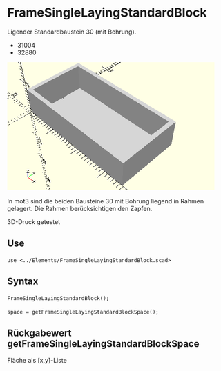 # FrameSingleLayingStandardBlock
Ligender Standardbaustein 30 (mit Bohrung).
- 31004
- 32880

![FrameSingleLayingStandardBlock](../../images/FrameSingleLayingStandardBlock.png)

In mot3 sind die beiden Bausteine 30 mit Bohrung liegend in Rahmen gelagert. Die Rahmen berücksichtigen den Zapfen.

3D-Druck getestet

## Use
```
use <../Elements/FrameSingleLayingStandardBlock.scad>
```

## Syntax
```
FrameSingleLayingStandardBlock();

space = getFrameSingleLayingStandardBlockSpace();
```

## Rückgabewert getFrameSingleLayingStandardBlockSpace
Fläche als \[x,y]-Liste